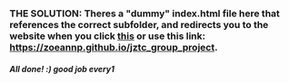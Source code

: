 ### THE SOLUTION: Theres a "dummy" index.html file here that references the correct subfolder, and redirects you to the website when you click [this](https://zoeannp.github.io/jztc_group_project) or use this link: https://zoeannp.github.io/jztc_group_project.
##### All done! :) good job every1
